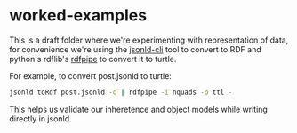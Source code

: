 # worked-examples

This is a draft folder where we're experimenting with representation of data, for convenience we're using the [jsonld-cli](https://github.com/digitalbazaar/jsonld-cli) tool to convert to RDF and python's rdflib's [rdfpipe](https://rdflib.readthedocs.io/en/stable/apidocs/rdflib.tools.html#module-rdflib.tools.rdfpipe) to convert it to turtle.

For example, to convert post.jsonld to turtle:

```bash
jsonld toRdf post.jsonld -q | rdfpipe -i nquads -o ttl -
```

This helps us validate our inheretence and object models while writing directly in jsonld.
